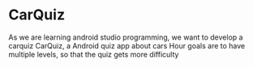 # CarQuiz
As we are learning android studio programming, we want to develop a carquiz
CarQuiz, a Android quiz app about cars
Hour goals are to have multiple levels, so that the quiz gets more difficulty
